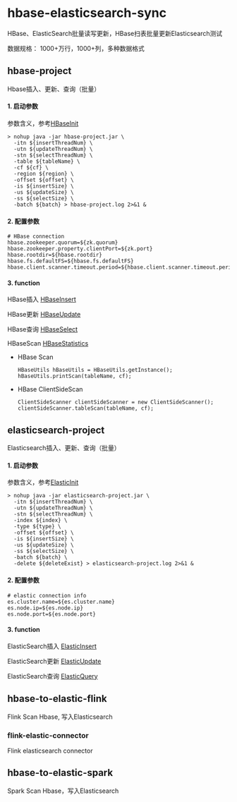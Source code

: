 # hbase-elasticsearch-sync
HBase、ElasticSearch批量读写更新，HBase扫表批量更新Elasticsearch测试

数据规格：
1000+万行，1000+列，多种数据格式

## hbase-project
Hbase插入、更新、查询（批量）

#### 1. 启动参数
参数含义，参考[HBaseInit](https://github.com/BowenSun90/hbase-elasticsearch/blob/master/hbase-project/src/main/java/com/alex/space/hbase/HBaseInit.java)
```
> nohup java -jar hbase-project.jar \
  -itn ${insertThreadNum} \
  -utn ${updateThreadNum} \
  -stn ${selectThreadNum} \
  -table ${tableName} \
  -cf ${cf} \
  -region ${region} \
  -offset ${offset} \
  -is ${insertSize} \
  -us ${updateSize} \
  -ss ${selectSize} \
  -batch ${batch} > hbase-project.log 2>&1 &
```
#### 2. 配置参数
```
# HBase connection
hbase.zookeeper.quorum=${zk.quorum}
hbase.zookeeper.property.clientPort=${zk.port}
hbase.rootdir=${hbase.rootdir}
hbase.fs.defaultFS=${hbase.fs.defaultFS}
hbase.client.scanner.timeout.period=${hbase.client.scanner.timeout.period}
```

#### 3. function
HBase插入 [HBaseInsert](https://github.com/BowenSun90/hbase-elasticsearch/blob/master/hbase-project/src/main/java/com/alex/space/hbase/function/HBaseInsert.java)

HBase更新 [HBaseUpdate](https://github.com/BowenSun90/hbase-elasticsearch/blob/master/hbase-project/src/main/java/com/alex/space/hbase/function/HBaseUpdate.java)

HBase查询 [HBaseSelect](https://github.com/BowenSun90/hbase-elasticsearch/blob/master/hbase-project/src/main/java/com/alex/space/hbase/function/HBaseSelect.java)

HBaseScan [HBaseStatistics](https://github.com/BowenSun90/hbase-elasticsearch/blob/master/hbase-project/src/main/java/com/alex/space/hbase/function/HBaseStatistics.java)
  - HBase Scan
    ```
    HBaseUtils hBaseUtils = HBaseUtils.getInstance();
    hBaseUtils.printScan(tableName, cf);
    ``` 
  - HBase ClientSideScan
    ```
    ClientSideScanner clientSideScanner = new ClientSideScanner();
    clientSideScanner.tableScan(tableName, cf);
    ```

## elasticsearch-project
Elasticsearch插入、更新、查询（批量）

#### 1. 启动参数
参数含义，参考[ElasticInit](https://github.com/BowenSun90/hbase-elasticsearch/blob/master/elasticsearch-project/src/main/java/com/alex/space/elastic/ElasticInit.java)
```
> nohup java -jar elasticsearch-project.jar \
  -itn ${insertThreadNum} \
  -utn ${updateThreadNum} \
  -stn ${selectThreadNum} \
  -index ${index} \
  -type ${type} \
  -offset ${offset} \
  -is ${insertSize} \
  -us ${updateSize} \
  -ss ${selectSize} \
  -batch ${batch} \
  -delete ${deleteExist} > elasticsearch-project.log 2>&1 &
```

#### 2. 配置参数
```
# elastic connection info
es.cluster.name=${es.cluster.name}
es.node.ip=${es.node.ip}
es.node.port=${es.node.port}
```

#### 3. function
ElasticSearch插入 [ElasticInsert](https://github.com/BowenSun90/hbase-elasticsearch/blob/master/elasticsearch-project/src/main/java/com/alex/space/elastic/function/ElasticInsert.java)

ElasticSearch更新 [ElasticUpdate](https://github.com/BowenSun90/hbase-elasticsearch/blob/master/elasticsearch-project/src/main/java/com/alex/space/elastic/function/ElasticUpdate.java)

ElasticSearch查询 [ElasticQuery](https://github.com/BowenSun90/hbase-elasticsearch/blob/master/elasticsearch-project/src/main/java/com/alex/space/elastic/function/ElasticQuery.java)

## hbase-to-elastic-flink
Flink Scan Hbase, 写入Elasticsearch

### flink-elastic-connector
Flink elasticsearch connector 


## hbase-to-elastic-spark
Spark Scan Hbase，写入Elasticsearch